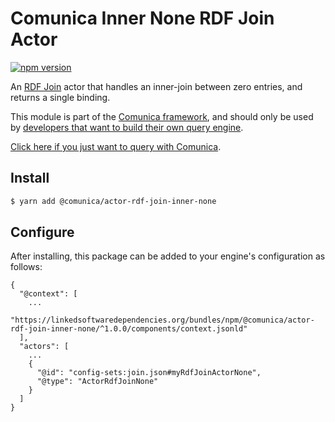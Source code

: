 # Comunica Inner None RDF Join Actor

[![npm version](https://badge.fury.io/js/%40comunica%2Factor-rdf-join-inner-none.svg)](https://www.npmjs.com/package/@comunica/actor-rdf-join-inner-none)

An [RDF Join](https://github.com/comunica/comunica/tree/master/packages/bus-rdf-join) actor
that handles an inner-join between zero entries, and returns a single binding.

This module is part of the [Comunica framework](https://github.com/comunica/comunica),
and should only be used by [developers that want to build their own query engine](https://comunica.dev/docs/modify/).

[Click here if you just want to query with Comunica](https://comunica.dev/docs/query/).

## Install

```bash
$ yarn add @comunica/actor-rdf-join-inner-none
```

## Configure

After installing, this package can be added to your engine's configuration as follows:
```text
{
  "@context": [
    ...
    "https://linkedsoftwaredependencies.org/bundles/npm/@comunica/actor-rdf-join-inner-none/^1.0.0/components/context.jsonld"  
  ],
  "actors": [
    ...
    {
      "@id": "config-sets:join.json#myRdfJoinActorNone",
      "@type": "ActorRdfJoinNone"
    }
  ]
}
```
